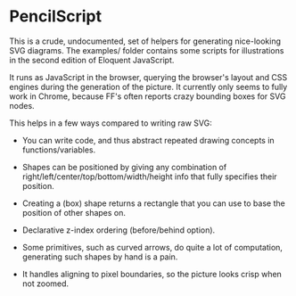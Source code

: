 # PencilScript

This is a crude, undocumented, set of helpers for generating
nice-looking SVG diagrams. The examples/ folder contains some scripts
for illustrations in the second edition of Eloquent JavaScript.

It runs as JavaScript in the browser, querying the browser's layout
and CSS engines during the generation of the picture. It currently
only seems to fully work in Chrome, because FF's often reports crazy
bounding boxes for SVG nodes.

This helps in a few ways compared to writing raw SVG:

 - You can write code, and thus abstract repeated drawing concepts in
   functions/variables.

 - Shapes can be positioned by giving any combination of
   right/left/center/top/bottom/width/height info that fully specifies
   their position.
   
 - Creating a (box) shape returns a rectangle that you can use to base
   the position of other shapes on.
   
 - Declarative z-index ordering (before/behind option).
 
 - Some primitives, such as curved arrows, do quite a lot of
   computation, generating such shapes by hand is a pain.

 - It handles aligning to pixel boundaries, so the picture looks crisp
   when not zoomed.
